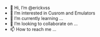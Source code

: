 - 👋 Hi, I’m @erickvss
- 👀 I’m interested in Cusrom and Emulators
- 🌱 I’m currently learning ...
- 💞️ I’m looking to collaborate on ...
- 📫 How to reach me ...

<!---
erickvss/erickvss is a ✨ special ✨ repository because its `README.md` (this file) appears on your GitHub profile.
You can click the Preview link to take a look at your changes.
--->

